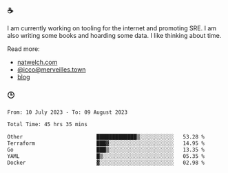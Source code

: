 ### ☕

I am currently working on tooling for the internet and promoting SRE. I am also writing some books and hoarding some data. I like thinking about time. 

Read more:

 - [natwelch.com](https://natwelch.com)
 - [@icco@merveilles.town](https://merveilles.town/@icco)
 - [blog](https://writing.natwelch.com)

### 🕒

<!--START_SECTION:waka-->

```txt
From: 10 July 2023 - To: 09 August 2023

Total Time: 45 hrs 35 mins

Other                        █████████████▒░░░░░░░░░░░   53.28 %
Terraform                    ███▓░░░░░░░░░░░░░░░░░░░░░   14.95 %
Go                           ███▒░░░░░░░░░░░░░░░░░░░░░   13.35 %
YAML                         █▒░░░░░░░░░░░░░░░░░░░░░░░   05.35 %
Docker                       ▓░░░░░░░░░░░░░░░░░░░░░░░░   02.98 %
```

<!--END_SECTION:waka-->
